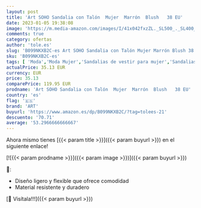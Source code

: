 ```yaml
---
layout: post
title: 'Art SOHO Sandalia con Talón  Mujer  Marrón  Blush   38 EU'
date: 2023-01-05 19:38:08
image: 'https://m.media-amazon.com/images/I/41x042fxzZL._SL500_._SL400_.jpg'
comments: true
category: ofertas
author: 'tole.es'
slug: 'B099NKXB2C-es Art SOHO Sandalia con Talón Mujer Marrón Blush 38 EU'
sku: 'B099NKXB2C-es'
tags: [ 'Moda','Moda Mujer','Sandalias de vestir para mujer','Sandalias y palas de mujer','Zapatos para mujer','art','sandalia','🇪🇸', ]
actualPrice: 35.13 EUR
currency: EUR
price: 35.13
comparePrice: 119.95 EUR
prodname: 'Art SOHO Sandalia con Talón  Mujer  Marrón  Blush   38 EU'
country: 'es'
flag: '🇪🇸'
brand: 'ART'
buyurl: 'https://www.amazon.es/dp/B099NKXB2C/?tag=tolees-21'
descuento: '70.71'
average: '53.2966666666667'
---
```


Ahora mismo tienes [{{< param title >}}]({{< param buyurl >}}) en el siguiente enlace!

[![{{< param prodname >}}]({{< param image >}})]({{< param buyurl >}})

🔎:

- Diseño ligero y flexible que ofrece comodidad
- Material resistente y duradero

[🛒 Visítala!!!]({{< param buyurl >}})
